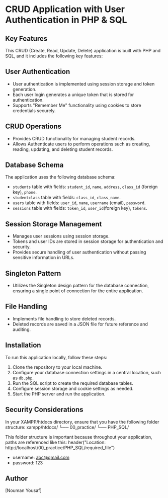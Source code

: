 # CRUD Application with User Authentication in PHP & SQL

## Key Features

This CRUD (Create, Read, Update, Delete) application is built with PHP and SQL, and it includes the following key features:

## User Authentication

- User authentication is implemented using session storage and token generation.
- Each user login generates a unique token that is stored for authentication.
- Supports "Remember Me" functionality using cookies to store credentials securely.

## CRUD Operations

- Provides CRUD functionality for managing student records.
- Allows Authenticate users to perform operations such as creating, reading, updating, and deleting student records.

## Database Schema

The application uses the following database schema:

- `students` table with fields: `student_id`, `name`, `address`, `class_id` (foreign key), `phone`.
- `studentclass` table with fields: `class_id`, `class_name`.
- `users` table with fields: `user_id`, `name`, `username` (email), `password`.
- `sessions` table with fields: `token_id`, `user_id`(foreign key), `tokens`.

## Session Storage Management

- Manages user sessions using session storage.
- Tokens and user IDs are stored in session storage for authentication and security.
- Provides secure handling of user authentication without passing sensitive information in URLs.

## Singleton Pattern

- Utilizes the Singleton design pattern for the database connection, ensuring a single point of connection for the entire application.

## File Handling

- Implements file handling to store deleted records.
- Deleted records are saved in a JSON file for future reference and auditing.

## Installation

To run this application locally, follow these steps:

1. Clone the repository to your local machine.
2. Configure your database connection settings in a central location, such as `db.php`.
3. Run the SQL script to create the required database tables.
4. Configure session storage and cookie settings as needed.
5. Start the PHP server and run the application.


## Security Considerations
In your XAMPP/htdocs directory, ensure that you have the following folder structure:
xampp/htdocs/
            └── 00_practice/
               └── PHP_SQL/
       
This folder structure is important because throughout your application, paths are referenced like this:
header("Location: http://localhost/00_practice/PHP_SQL/required_file")

- username: abc@gmail.com
- password: 123

## Author

[Nouman Yousaf]
